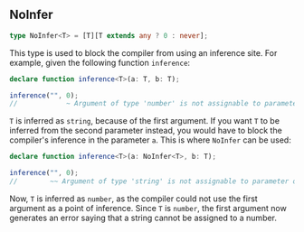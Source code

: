 

## NoInfer

```ts
type NoInfer<T> = [T][T extends any ? 0 : never];
```

This type is used to block the compiler from using an inference site.
For example, given the following function `inference`:

```ts
declare function inference<T>(a: T, b: T);

inference("", 0);
//            ~ Argument of type 'number' is not assignable to parameter of type 'string'.
```

`T` is inferred as `string`, because of the first argument.
If you want `T` to be inferred from the second parameter instead, you would have to block the compiler's inference in the parameter `a`.
This is where `NoInfer` can be used:

```ts
declare function inference<T>(a: NoInfer<T>, b: T);

inference("", 0);
//        ~~ Argument of type 'string' is not assignable to parameter of type 'number'.
```

Now, `T` is inferred as `number`, as the compiler could not use the first argument as a point of inference.
Since `T` is `number`, the first argument now generates an error saying that a string cannot be assigned to a number.
